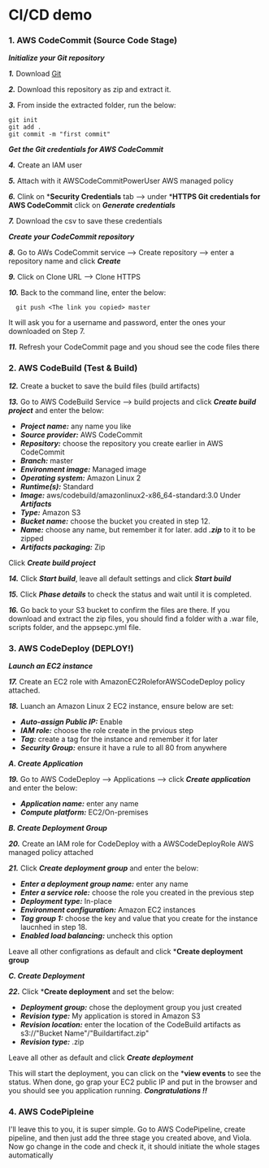 # CI/CD demo

### 1. AWS CodeCommit (Source Code Stage)

  ***Initialize your Git repository***
  
  ***1.*** Download [Git](https://git-scm.com/downloads)

  ***2.*** Download this repository as zip and extract it.
  
  ***3.*** From inside the extracted folder, run the below:
  
    git init
    git add . 
    git commit -m "first commit"
  
  ***Get the Git credentials for AWS CodeCommit***
  
  ***4.*** Create an IAM user
  
  ***5.*** Attach with it AWSCodeCommitPowerUser AWS managed policy
  
  ***6.*** Clink on ***Security Credentials** tab --> under ***HTTPS Git credentials for AWS CodeCommit** click on ***Generate credentials***
  
  ***7.*** Download the csv to save these credentials
 
   ***Create your CodeCommit repository***
   
  ***8.*** Go to AWs CodeCommit service --> Create repository --> enter a repository name and click ***Create***
  
  ***9.*** Click on Clone URL --> Clone HTTPS
  
  ***10.*** Back to the command line, enter the below:
  
      git push <The link you copied> master
 
  It will ask you for a username and password, enter the ones your downloaded on Step 7.
  
  ***11.*** Refresh your CodeCommit page and you shoud see the code files there
  
  

### 2. AWS CodeBuild (Test & Build)


  ***12.*** Create a bucket to save the build files (build artifacts) 
  
  ***13.*** Go to AWS CodeBuild Service --> build projects and click ***Create build project*** and enter the below:
  * ***Project name:*** any name you like
  * ***Source provider:*** AWS CodeCommit
  * ***Repository:*** choose the repository you create earlier in AWS CodeCommit
  * ***Branch:*** master
  * ***Environment image:*** Managed image
  * ***Operating system:*** Amazon Linux 2
  * ***Runtime(s):*** Standard
  * ***Image:*** aws/codebuild/amazonlinux2-x86_64-standard:3.0
  Under ***Artifacts***
  * ***Type:*** Amazon S3
  * ***Bucket name:*** choose the bucket you created in step 12.
  * ***Name:*** choose any name, but remember it for later. add ***.zip*** to it to be zipped
  * ***Artifacts packaging:*** Zip
  
  Click ***Create build project***
  
  ***14.*** Click ***Start build***, leave all default settings and click ***Start build***
  
  ***15.*** Click ***Phase details*** to check the status and wait until it is completed.
  
  ***16.*** Go back to your S3 bucket to confirm the files are there. If you download and extract the zip files, you should find a folder with a .war file, scripts folder, and the appsepc.yml file.
  
  
### 3. AWS CodeDeploy (DEPLOY!)

***Launch an EC2 instance***

  ***17.*** Create an EC2 role with AmazonEC2RoleforAWSCodeDeploy policy attached.
  
  ***18.*** Luanch an Amazon Linux 2 EC2 instance, ensure below are set:
  * ***Auto-assign Public IP:*** Enable
  * ***IAM role:***  choose the role create in the prvious step
  * ***Tag:*** create a tag for the instance and remember it for later
  * ***Security Group:*** ensure it have a rule to all 80  from anywhere


***A. Create Application***

  ***19.*** Go to AWS CodeDeploy --> Applications --> click ***Create application*** and enter the below:
* ***Application name:*** enter any name
* ***Compute platform:*** EC2/On-premises



***B. Create Deployment Group***

  ***20.*** Create an IAM role for CodeDeploy with a AWSCodeDeployRole AWS managed policy attached
  
  ***21.*** Click ***Create deployment group*** and enter the below:
  * ***Enter a deployment group name:*** enter any name
  * ***Enter a service role:*** choose the role you created in the previous step
  * ***Deployment type:*** In-place
  * ***Environment configuration:*** Amazon EC2 instances
  * ***Tag group 1:*** choose the key and value that you create for the instance laucnhed in step 18.
  * ***Enabled load balancing:*** uncheck this option
  
  Leave all other configrations as default and click ***Create deployment group**
  

***C. Create Deployment***

  ***22.*** Click ***Create deployment** and set the below:
  * ***Deployment group:*** chose the deployment group you just created
  * ***Revision type:*** My application is stored in Amazon S3
  * ***Revision location:*** enter the location of the CodeBuild artifacts as s3://"Bucket Name"/"Buildartifact.zip"
  * ***Revision type:*** .zip
  
  Leave all other as default and click ***Create deployment***
  
  This will start the deployment, you can click on the ***view events** to see the status. When done, go grap your EC2 public IP and put in the browser and you should see you application running. ***Congratulations !!***
  
  
  
### 4. AWS CodePipleine 

I'll leave this to you, it is super simple. Go to AWS CodePipeline, create pipeline, and then just add the three stage you created above, and Viola.
Now go change in the code and check it, it should initiate the whole stages automatically

